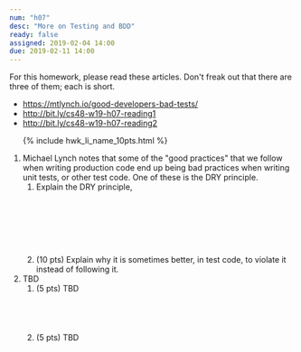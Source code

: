 ```yaml
---
num: "h07"
desc: "More on Testing and BDD"
ready: false
assigned: 2019-02-04 14:00
due: 2019-02-11 14:00
---
```


<div style="display:none;">https://ucsb-cs48.github.io/w19/hwk/h07/</div>

For this homework, please read these articles.   Don't freak out that there are three of them; each is short.

* <https://mtlynch.io/good-developers-bad-tests/>
* <http://bit.ly/cs48-w19-h07-reading1>
* <http://bit.ly/cs48-w19-h07-reading2>



<ol>

{% include hwk_li_name_10pts.html %}

<li style="margin-bottom:0em;" markdown="1">  Michael Lynch notes that some of the "good practices" that we follow when writing production code end up being bad practices when writing unit tests, or other test code.   One of these is the DRY principle.

<ol>

<li style="margin-bottom:8em;" markdown="1">   Explain the DRY principle, 
</li>

<li style="margin-bottom:0em;" markdown="1"> (10 pts) Explain why it is sometimes better, in test code, to violate it instead of following it.

</li>

</ol>

<div class="pagebreak">
</div>

</li>



<li markdown="1"> TBD


<ol>
<li style="margin-bottom:5em;" > (5 pts) TBD
</li>

<li style="margin-bottom:5em;" > (5 pts) TBD
</li>



</ol>
  
</li>




</ol>
